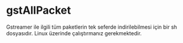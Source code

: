 # gstAllPacket

Gstreamer ile ilgili tüm paketlerin tek seferde indirilebilmesi için bir sh dosyasıdır.
Linux üzerinde çalıştırmanız gerekmektedir.
